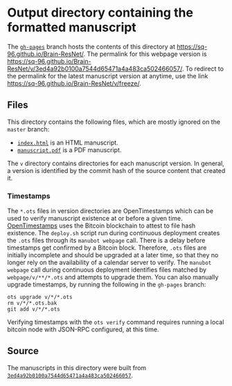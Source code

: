 # Output directory containing the formatted manuscript

The [`gh-pages`](https://github.com/sq-96/Brain-ResNet/tree/gh-pages) branch hosts the contents of this directory at <https://sq-96.github.io/Brain-ResNet/>.
The permalink for this webpage version is <https://sq-96.github.io/Brain-ResNet/v/3ed4a92b0100a7544d65471a4a483ca502466057/>.
To redirect to the permalink for the latest manuscript version at anytime, use the link <https://sq-96.github.io/Brain-ResNet/v/freeze/>.

## Files

This directory contains the following files, which are mostly ignored on the `master` branch:

+ [`index.html`](index.html) is an HTML manuscript.
+ [`manuscript.pdf`](manuscript.pdf) is a PDF manuscript.

The `v` directory contains directories for each manuscript version.
In general, a version is identified by the commit hash of the source content that created it.

### Timestamps

The `*.ots` files in version directories are OpenTimestamps which can be used to verify manuscript existence at or before a given time.
[OpenTimestamps](https://opentimestamps.org/) uses the Bitcoin blockchain to attest to file hash existence.
The `deploy.sh` script run during continuous deployment creates the `.ots` files through its `manubot webpage` call.
There is a delay before timestamps get confirmed by a Bitcoin block.
Therefore, `.ots` files are initially incomplete and should be upgraded at a later time, so that they no longer rely on the availability of a calendar server to verify.
The `manubot webpage` call during continuous deployment identifies files matched by `webpage/v/**/*.ots` and attempts to upgrade them.
You can also manually upgrade timestamps, by running the following in the `gh-pages` branch:

```shell
ots upgrade v/*/*.ots
rm v/*/*.ots.bak
git add v/*/*.ots
```

Verifying timestamps with the `ots verify` command requires running a local bitcoin node with JSON-RPC configured, at this time.

## Source

The manuscripts in this directory were built from
[`3ed4a92b0100a7544d65471a4a483ca502466057`](https://github.com/sq-96/Brain-ResNet/commit/3ed4a92b0100a7544d65471a4a483ca502466057).
